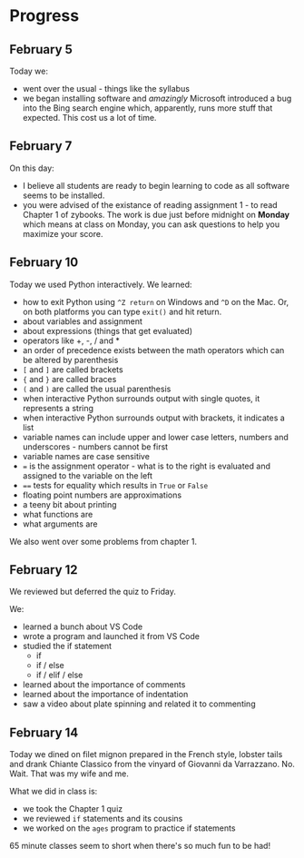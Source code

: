 # Progress

## February 5

Today we:

* went over the usual - things like the syllabus
* we began installing software and *amazingly* Microsoft introduced a bug into the Bing search engine which, apparently, runs more stuff that expected. This cost us a lot of time.

## February 7

On this day:

* I believe all students are ready to begin learning to code as all software seems to be installed.
* you were advised of the existance of reading assignment 1 - to read Chapter 1 of zybooks. The work is due just before midnight on **Monday** which means at class on Monday, you can ask questions to help you maximize your score.

## February 10

Today we used Python interactively. We learned:

* how to exit Python using `^Z return` on Windows and `^D` on the Mac. Or, on both platforms you can type `exit()` and hit return.
* about variables and assignment
* about expressions (things that get evaluated)
* operators like +, -, / and *
* an order of precedence exists between the math operators which can be altered by parenthesis
* `[` and `]` are called brackets
* `{` and `}` are called braces
* `(` and `)` are called the usual parenthesis
* when interactive Python surrounds output with single quotes, it represents a string
* when interactive Python surrounds output with brackets, it indicates a list
* variable names can include upper and lower case letters, numbers and underscores - numbers cannot be first
* variable names are case sensitive
* `=` is the assignment operator - what is to the right is evaluated and assigned to the variable on the left
* `==` tests for equality which results in `True` or `False`
* floating point numbers are approximations
* a teeny bit about printing
* what functions are
* what arguments are

We also went over some problems from chapter 1.

## February 12

We reviewed but deferred the quiz to Friday.

We:
* learned a bunch about VS Code
* wrote a program and launched it from VS Code
* studied the if statement
  * if
  * if / else
  * if / elif / else
* learned about the importance of comments
* learned about the importance of indentation
* saw a video about plate spinning and related it to commenting

## February 14

Today we dined on filet mignon prepared in the French style, lobster tails and drank Chiante Classico from the vinyard of Giovanni da Varrazzano. No. Wait. That was my wife and me.

What we did in class is:

* we took the Chapter 1 quiz
* we reviewed `if` statements and its cousins
* we worked on the `ages` program to practice if statements

65 minute classes seem to short when there's so much fun to be had!


